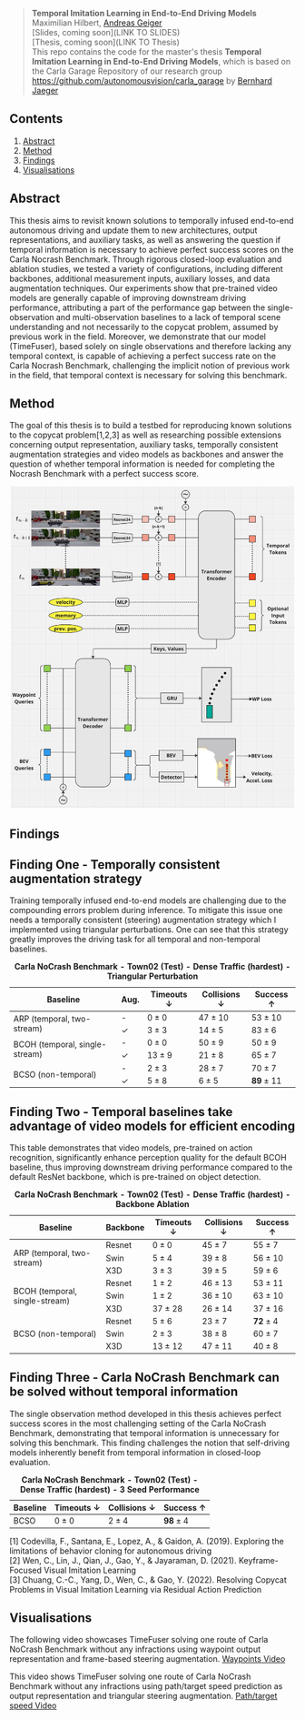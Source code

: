 > **Temporal Imitation Learning in End-to-End Driving Models** <br>
> Maximilian Hilbert, [Andreas Geiger](https://www.cvlibs.net/) <be><br>
> [Slides, coming soon](LINK TO SLIDES)<br>
> [Thesis, coming soon](LINK TO Thesis)<br>
> This repo contains the code for the master's thesis **Temporal Imitation Learning in End-to-End Driving Models**, which is based on the Carla Garage Repository of our research group https://github.com/autonomousvision/carla_garage by [Bernhard Jaeger](https://kait0.github.io/)

## Contents
1. [Abstract](#abstract)
2. [Method](#method)
3. [Findings](#Findings)
4. [Visualisations](#Visualisations)

## Abstract
This thesis aims to revisit known solutions to temporally infused end-to-end autonomous driving and update them to new architectures, output representations, and auxiliary tasks, as well as answering the question if temporal information is necessary to achieve perfect success scores on the Carla Nocrash Benchmark. Through rigorous closed-loop evaluation and ablation studies, we tested a variety of configurations, including different backbones, additional measurement inputs, auxiliary losses, and data augmentation techniques. Our experiments show that pre-trained video models are generally capable of improving downstream driving performance, attributing a part of the performance gap between the single-observation and multi-observation baselines to a lack of temporal scene understanding and not necessarily to the copycat problem, assumed by previous work in the field. Moreover, we demonstrate that our model (TimeFuser), based solely on single observations and therefore lacking any temporal context, is capable of achieving a perfect success rate on the Carla Nocrash Benchmark, challenging the implicit notion of previous work in the field, that temporal context is necessary for solving this benchmark.

## Method
The goal of this thesis is to build a testbed for reproducing known solutions to the copycat problem[1,2,3] as well as researching possible extensions concerning output representation, auxiliary tasks, temporally consistent augmentation strategies and video models as backbones and answer the question of whether temporal information is needed for completing the Nocrash Benchmark with a perfect success score.
<p align="center">
  <img src="assets/TimeFuser.png" alt="TimeFuser" width="500"/>
</p>

## Findings
## Finding One - Temporally consistent augmentation strategy
Training temporally infused end-to-end models are challenging due to the compounding errors problem during inference. To mitigate this issue one needs a temporally consistent (steering) augmentation strategy which I implemented using triangular perturbations. One can see that this strategy greatly improves the driving task for all temporal and non-temporal baselines.
<table>
    <caption><strong>Carla NoCrash Benchmark - Town02 (Test) - Dense Traffic (hardest) - Triangular Perturbation</strong></caption>
    <thead>
        <tr>
            <th>Baseline</th>
            <th>Aug.</th>
            <th>Timeouts &#x2193;</th>
            <th>Collisions &#x2193;</th>
            <th>Success &#x2191;</th>
        </tr>
    </thead>
    <tbody>
        <tr>
            <td rowspan="2">ARP (temporal, two-stream)</td>
            <td>-</td>
            <td>0 &plusmn; 0</td>
            <td>47 &plusmn; 10</td>
            <td>53 &plusmn; 10</td>
        </tr>
        <tr>
            <td>&#x2713;</td>
            <td>3 &plusmn; 3</td>
            <td>14 &plusmn; 5</td>
            <td>83 &plusmn; 6</td>
        </tr>
        <tr>
            <td rowspan="2">BCOH (temporal, single-stream)</td>
            <td>-</td>
            <td>0 &plusmn; 0</td>
            <td>50 &plusmn; 9</td>
            <td>50 &plusmn; 9</td>
        </tr>
        <tr>
            <td>&#x2713;</td>
            <td>13 &plusmn; 9</td>
            <td>21 &plusmn; 8</td>
            <td>65 &plusmn; 7</td>
        </tr>
        <tr>
            <td rowspan="2">BCSO (non-temporal)</td>
            <td>-</td>
            <td>2 &plusmn; 3</td>
            <td>28 &plusmn; 7</td>
            <td>70 &plusmn; 7</td>
        </tr>
        <tr>
            <td>&#x2713;</td>
            <td>5 &plusmn; 8</td>
            <td>6 &plusmn; 5</td>
            <td><strong>89</strong> &plusmn; 11</td>
        </tr>
    </tbody>
</table>

## Finding Two - Temporal baselines take advantage of video models for efficient encoding
This table demonstrates that video models, pre-trained on action recognition, significantly enhance perception quality for the default BCOH baseline, thus improving downstream driving performance compared to the default ResNet backbone, which is pre-trained on object detection.

<table>
    <caption><strong>Carla NoCrash Benchmark - Town02 (Test) - Dense Traffic (hardest) - Backbone Ablation</strong></caption>
    <thead>
        <tr>
            <th>Baseline</th>
            <th>Backbone</th>
            <th>Timeouts &#x2193;</th>
            <th>Collisions &#x2193;</th>
            <th>Success &#x2191;</th>
        </tr>
    </thead>
    <tbody>
        <tr>
            <td rowspan="3">ARP (temporal, two-stream)</td>
            <td>Resnet</td>
            <td>0 &plusmn; 0</td>
            <td>45 &plusmn; 7</td>
            <td>55 &plusmn; 7</td>
        </tr>
        <tr>
            <td>Swin</td>
            <td>5 &plusmn; 4</td>
            <td>39 &plusmn; 8</td>
            <td>56 &plusmn; 10</td>
        </tr>
        <tr>
            <td>X3D</td>
            <td>3 &plusmn; 3</td>
            <td>39 &plusmn; 5</td>
            <td>59 &plusmn; 6</td>
        </tr>
        <tr>
            <td rowspan="3">BCOH (temporal, single-stream)</td>
            <td>Resnet</td>
            <td>1 &plusmn; 2</td>
            <td>46 &plusmn; 13</td>
            <td>53 &plusmn; 11</td>
        </tr>
        <tr>
            <td>Swin</td>
            <td>1 &plusmn; 2</td>
            <td>36 &plusmn; 10</td>
            <td>63 &plusmn; 10</td>
        </tr>
        <tr>
            <td>X3D</td>
            <td>37 &plusmn; 28</td>
            <td>26 &plusmn; 14</td>
            <td>37 &plusmn; 16</td>
        </tr>
        <tr>
            <td rowspan="3">BCSO (non-temporal)</td>
            <td>Resnet</td>
            <td>5 &plusmn; 6</td>
            <td>23 &plusmn; 7</td>
            <td><strong>72</strong> &plusmn; 4</td>
        </tr>
        <tr>
            <td>Swin</td>
            <td>2 &plusmn; 3</td>
            <td>38 &plusmn; 8</td>
            <td>60 &plusmn; 7</td>
        </tr>
        <tr>
            <td>X3D</td>
            <td>13 &plusmn; 12</td>
            <td>47 &plusmn; 11</td>
            <td>40 &plusmn; 8</td>
        </tr>
    </tbody>
</table>

## Finding Three - Carla NoCrash Benchmark can be solved without temporal information
The single observation method developed in this thesis achieves perfect success scores in the most challenging setting of the Carla NoCrash Benchmark, demonstrating that temporal information is unnecessary for solving this benchmark. This finding challenges the notion that self-driving models inherently benefit from temporal information in closed-loop evaluation. 
<table>
    <caption><strong>Carla NoCrash Benchmark - Town02 (Test) - Dense Traffic (hardest) - 3 Seed Performance</strong></caption>
    <thead>
        <tr>
            <th>Baseline</th>
            <th>Timeouts &#x2193;</th>
            <th>Collisions &#x2193;</th>
            <th>Success &#x2191;</th>
        </tr>
    </thead>
    <tbody>
        <tr>
            <td>BCSO</td>
            <td>0 &plusmn; 0</td>
            <td>2 &plusmn; 4</td>
            <td><strong>98</strong> &plusmn; 4</td>
        </tr>
    </tbody>
</table>

[1] Codevilla, F., Santana, E., Lopez, A., & Gaidon, A. (2019). Exploring the limitations of behavior cloning for autonomous driving <br>
[2] Wen, C., Lin, J., Qian, J., Gao, Y., & Jayaraman, D. (2021). Keyframe-Focused Visual Imitation Learning <br>
[3] Chuang, C.-C., Yang, D., Wen, C., & Gao, Y. (2022). Resolving Copycat Problems in Visual Imitation Learning via Residual Action Prediction <br>

## Visualisations
The following video showcases TimeFuser solving one route of Carla NoCrash Benchmark without any infractions using waypoint output representation and frame-based steering augmentation.
[Waypoints Video](https://www.youtube.com/watch?v=9L257BPMo-M)

This video shows TimeFuser solving one route of Carla NoCrash Benchmark without any infractions using path/target speed prediction as output representation and triangular steering augmentation.
[Path/target speed Video](https://www.youtube.com/watch?v=sO2gYGF9dEE)
